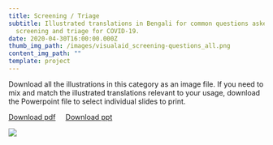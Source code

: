 ```yaml
---
title: Screening / Triage
subtitle: Illustrated translations in Bengali for common questions asked during
  screening and triage for COVID-19.
date: 2020-04-30T16:00:00.000Z
thumb_img_path: /images/visualaid_screening-questions_all.png
content_img_path: ""
template: project
---
```

Download all the illustrations in this category as an image file. If you need to mix and match the illustrated translations relevant to your usage, download the Powerpoint file to select individual slides to print.

<a class="button" href="https://bit.ly/visualaid-screening-pdf" target="_blank" rel="noopener" style="margin-bottom: 0.75em;">Download pdf</a> &nbsp;&nbsp;&nbsp; <a class="button" href="https://bit.ly/visualaid-screening-ppt"  target="_blank" rel="noopener" style="margin-bottom: 0.75em;">Download ppt</a>

<!-- <table><thead><tr><th>Download all the illustrations in this category as image files.</th><th>Download as Powerpoint file to mix and match the illustrated translations relevant to your usage.</th></tr></thead><tbody><tr><td><a class="button" href="https://google.com">Download images</a></td><td><a class="button" href="https://google.com">Download ppt</a></td></tr></tbody></table> -->

![](/images/visualaid_screening-questions_all.png)